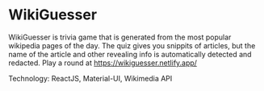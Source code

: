 # WikiGuesser

WikiGuesser is trivia game that is generated from the most popular wikipedia pages of the day. The quiz gives you snippits of articles, but the name of the article and other revealing info is automatically detected and redacted. Play a round at https://wikiguesser.netlify.app/

Technology: ReactJS, Material-UI, Wikimedia API
